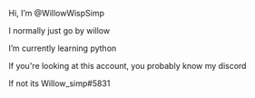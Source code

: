 Hi, I’m @WillowWispSimp

I normally just go by willow

I’m currently learning python

If you're looking at this account, you probably know my discord

If not its Willow_simp#5831

<!---
WillowWispSimp/WillowWispSimp is a ✨ special ✨ repository because its `README.md` (this file) appears on your GitHub profile.
You can click the Preview link to take a look at your changes.
--->
